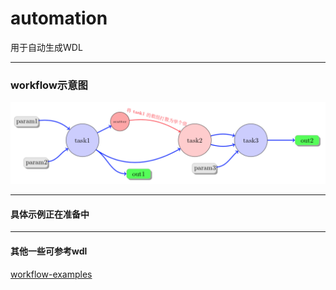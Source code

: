 # automation
用于自动生成WDL

---
### workflow示意图
![workflow示意图](https://github.com/BGI-flexlab/automation/blob/master/workflow_diagram.png)

---
#### 具体示例正在准备中

---
#### 其他一些可参考wdl
[workflow-examples](https://github.com/BGI-flexlab/workflow-examples)
